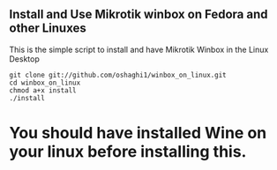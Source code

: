 ## Install and Use Mikrotik winbox on Fedora and other Linuxes
This is the simple script to install and have  Mikrotik Winbox in the Linux Desktop



```
git clone git://github.com/oshaghi1/winbox_on_linux.git
cd winbox_on_linux
chmod a+x install
./install

```

# You should have installed Wine on your linux before installing this.
